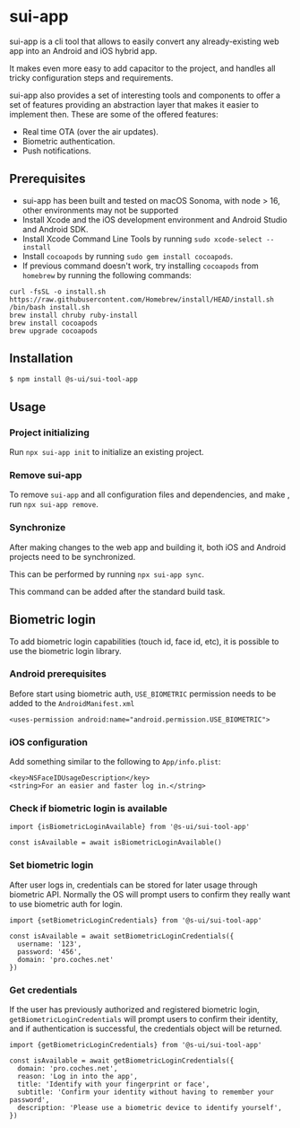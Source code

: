# sui-app

sui-app is a cli tool that allows to easily convert any already-existing web app into an Android and iOS hybrid app.

It makes even more easy to add capacitor to the project, and handles all tricky configuration steps and requirements.

sui-app also provides a set of interesting tools and components to offer a set of features providing an abstraction layer that makes it easier to implement then. These are some of the offered features:

* Real time OTA (over the air updates).
* Biometric authentication.
* Push notifications.

## Prerequisites

* sui-app has been built and tested on macOS Sonoma, with node > 16, other environments may not be supported
* Install Xcode and the iOS development environment and Android Studio and Android SDK.
* Install Xcode Command Line Tools by running `sudo xcode-select --install`
* Install `cocoapods` by running  `sudo gem install cocoapods`.
* If previous command doesn't work, try installing `cocoapods` from `homebrew` by running the following commands:

```
curl -fsSL -o install.sh https://raw.githubusercontent.com/Homebrew/install/HEAD/install.sh
/bin/bash install.sh
brew install chruby ruby-install
brew install cocoapods
brew upgrade cocoapods
```

## Installation

```sh
$ npm install @s-ui/sui-tool-app
```

## Usage

### Project initializing

Run `npx sui-app init` to initialize an existing project.

### Remove sui-app

To remove `sui-app` and all configuration files and dependencies, and make  , run `npx sui-app remove`.

### Synchronize

After making changes to the web app and building it, both iOS and Android projects need to be synchronized. 

This can be performed by running `npx sui-app sync`.

This command can be added after the standard build task.

## Biometric login

To add biometric login capabilities (touch id, face id, etc), it is possible to use the biometric login library.

### Android prerequisites

Before start using biometric auth, `USE_BIOMETRIC` permission needs to be added to the `AndroidManifest.xml`

```
<uses-permission android:name="android.permission.USE_BIOMETRIC">
```

### iOS configuration

Add something similar to the following to `App/info.plist`:

```
<key>NSFaceIDUsageDescription</key>
<string>For an easier and faster log in.</string>
```

### Check if biometric login is available

```
import {isBiometricLoginAvailable} from '@s-ui/sui-tool-app'

const isAvailable = await isBiometricLoginAvailable()
```

### Set biometric login

After user logs in, credentials can be stored for later usage through biometric API. 
Normally the OS will prompt users to confirm they really want to use biometric auth for login.

```
import {setBiometricLoginCredentials} from '@s-ui/sui-tool-app'

const isAvailable = await setBiometricLoginCredentials({
  username: '123',
  password: '456',
  domain: 'pro.coches.net'
})
```

### Get credentials

If the user has previously authorized and registered biometric login, `getBiometricLoginCredentials` will prompt users to confirm their identity, and if authentication is successful, the credentials object will be returned.

```
import {getBiometricLoginCredentials} from '@s-ui/sui-tool-app'

const isAvailable = await getBiometricLoginCredentials({
  domain: 'pro.coches.net',
  reason: 'Log in into the app',
  title: 'Identify with your fingerprint or face',
  subtitle: 'Confirm your identity without having to remember your password',
  description: 'Please use a biometric device to identify yourself',
})
```